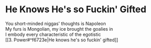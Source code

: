 # He Knows He's so Fuckin' Gifted

You short-minded niggas' thoughts is Napoleon  
My furs is Mongolian, my ice brought the goalies in  
I embody every characteristic of the egotistic  
[[3. Power#^f6723e|He knows he's so fuckin' gifted]]
